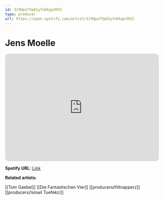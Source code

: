 ```yaml
---
id: 3J3Hpo7Yp81yfnEkgaJKV2
type: producer
url: https://open.spotify.com/artist/3J3Hpo7Yp81yfnEkgaJKV2
---
```

# Jens Moelle

<iframe style="border-radius:12px" src="https://open.spotify.com/embed/artist/3J3Hpo7Yp81yfnEkgaJKV2" width="100%" height="352" frameBorder="0" allowfullscreen="" allow="autoplay; clipboard-write; encrypted-media; fullscreen; picture-in-picture" loading="lazy"></iframe>

**Spotify URL:** [Link](https://open.spotify.com/artist/3J3Hpo7Yp81yfnEkgaJKV2)

**Related artists:**

[[Tom Gaebel]]
[[Die Fantastischen Vier]]
[[producers/Hitnapperz]]
[[producers/Ismail Tuefekci]]
